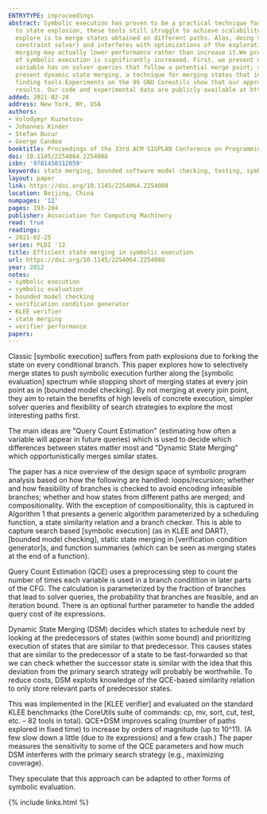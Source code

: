 ```yaml
---
ENTRYTYPE: inproceedings
abstract: Symbolic execution has proven to be a practical technique for building automated test case generation and bug finding tools. Nevertheless, due
  to state explosion, these tools still struggle to achieve scalability. Given a program, one way to reduce the number of states that the tools need to
  explore is to merge states obtained on different paths. Alas, doing so increases the size of symbolic path conditions (thereby stressing the underlying
  constraint solver) and interferes with optimizations of the exploration process (also referred to as search strategies). The net effect is that state
  merging may actually lower performance rather than increase it.We present a way to automatically choose when and how to merge states such that the performance
  of symbolic execution is significantly increased. First, we present query count estimation, a method for statically estimating the impact that each symbolic
  variable has on solver queries that follow a potential merge point; states are then merged only when doing so promises to be advantageous. Second, we
  present dynamic state merging, a technique for merging states that interacts favorably with search strategies in automated test case generation and bug
  finding tools.Experiments on the 96 GNU Coreutils show that our approach consistently achieves several orders of magnitude speedup over previously published
  results. Our code and experimental data are publicly available at http://cloud9.epfl.ch.
added: 2021-02-24
address: New York, NY, USA
authors:
- Volodymyr Kuznetsov
- Johannes Kinder
- Stefan Bucur
- George Candea
booktitle: Proceedings of the 33rd ACM SIGPLAN Conference on Programming Language Design and Implementation
doi: 10.1145/2254064.2254088
isbn: '9781450312059'
keywords: state merging, bounded software model checking, testing, symbolic execution, verification
layout: paper
link: https://doi.org/10.1145/2254064.2254088
location: Beijing, China
numpages: '12'
pages: 193-204
publisher: Association for Computing Machinery
read: true
readings:
- 2021-02-25
series: PLDI '12
title: Efficient state merging in symbolic execution
url: https://doi.org/10.1145/2254064.2254088
year: 2012
notes:
- symbolic execution
- symbolic evaluation
- bounded model checking
- verification condition generator
- KLEE verifier
- state merging
- verifier performance
papers:
---
```


Classic [symbolic execution] suffers from path explosions due to forking the state on every conditional branch.
This paper explores how to selectively merge states to push symbolic execution further along the [symbolic evaluation]
spectrum while stopping short of merging states at every join point as in [bounded model checking].
By not merging at every join point, they aim to retain the benefits of high levels of concrete execution,
simpler solver queries and flexibility of search strategies to explore the most interesting paths first.

The main ideas are "Query Count Estimation" (estimating how often a variable will appear in future queries)
which is used to decide which differences between states matter most and "Dynamic State Merging"
which opportunistically merges similar states.

The paper has a nice overview of the design space of symbolic program analysis based on how the following
are handled: loops/recursion; whether and how feasibility of branches is checked to avoid encoding infeasible branches;
whether and how states from different paths are merged; and compositionality.
With the exception of compositionality, this is captured in Algorithm 1 that presents a generic algorithm parameterized by
a scheduling function, a state similarity relation and a branch checker.
This is able to capture search based [symbolic execution] (as in KLEE and DART), [bounded model checking],
static state merging in [verification condition generator]s, and function summaries (which can be seen as
merging states at the end of a function).

Query Count Estimation (QCE) uses a preprocessing step to count the number of times
each variable is used in a branch conditition in later parts of the CFG.
The calculation is parameterized by the fraction of branches that lead to solver queries,
the probability that branches are feasible, and an iteration bound.
There is an optional further parameter to handle the added query cost of ite expressions.

Dynamic State Merging (DSM) decides which states to schedule next by looking at
the predecessors of states (within some bound) and prioritizing execution of
states that are similar to that predecessor. This causes states that are
similar to the predecessor of a state to be fast-forwarded so that we can check
whether the successor state is similar with the idea that this deviation from
the primary search strategy will probably be worthwhile.
To reduce costs, DSM exploits knowledge of the QCE-based similarity relation
to only store relevant parts of predecessor states.

This was implemented in the [KLEE verifier] and evaluated on the standard KLEE benchmarks
(the CoreUtils suite of commands: cp, mv, sort, cut, test, etc. – 82 tools in total).
QCE+DSM improves scaling (number of paths explored in fixed time) to increase by orders of magnitude (up to 10^11).
(A few slow down a little (due to ite expressions) and a few crash.)
The paper measures the sensitivity to some of the QCE parameters and how much
DSM interferes with the primary search strategy (e.g., maximizing coverage).

They speculate that this approach can be adapted to other forms of symbolic evaluation.

{% include links.html %}
